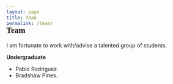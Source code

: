```yaml
---
layout: page
title: Team
permalink: /team/
---
```



<h2 style="font-family: 'Comic Sans MS'; margin-top: -30px;">Team</h2>

I am fortunate to work with/advise a talented group of students. 

**Undergraduate**

* Pablo Rodriguez.
* Bradshaw Pines.
